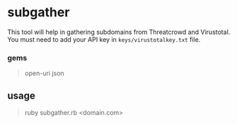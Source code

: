 # subgather

This tool will help in gathering subdomains from Threatcrowd and Virustotal.
You must need to add your API key in `keys/virustotalkey.txt` file.

### gems

> open-uri
> json

## usage

> ruby subgather.rb <domain.com>




